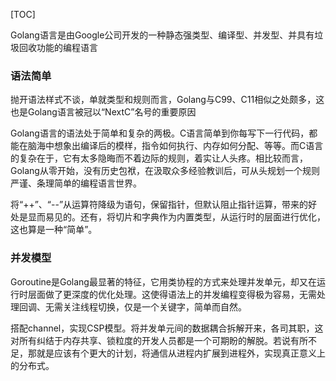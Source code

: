 [TOC]

Golang语言是由Google公司开发的一种静态强类型、编译型、并发型、并具有垃圾回收功能的编程语言

### 语法简单

抛开语法样式不谈，单就类型和规则而言，Golang与C99、C11相似之处颇多，这也是Golang语言被冠以“NextC”名号的重要原因

Golang语言的语法处于简单和复杂的两极。C语言简单到你每写下一行代码，都能在脑海中想象出编译后的模样，指令如何执行、内存如何分配、等等。而C语言的复杂在于，它有太多隐晦而不着边际的规则，着实让人头疼。相比较而言，Golang从零开始，没有历史包袱，在汲取众多经验教训后，可从头规划一个规则严谨、条理简单的编程语言世界。

将“++”、“--”从运算符降级为语句，保留指针，但默认阻止指针运算，带来的好处是显而易见的。还有，将切片和字典作为内置类型，从运行时的层面进行优化，这也算是一种“简单”。

### 并发模型

Goroutine是Golang最显著的特征，它用类协程的方式来处理并发单元，却又在运行时层面做了更深度的优化处理。这使得语法上的并发编程变得极为容易，无需处理回调、无需关注线程切换，仅是一个关键字，简单而自然。

搭配channel，实现CSP模型。将并发单元间的数据耦合拆解开来，各司其职，这对所有纠结于内存共享、锁粒度的开发人员都是一个可期盼的解脱。若说有所不足，那就是应该有个更大的计划，将通信从进程内扩展到进程外，实现真正意义上的分布式。